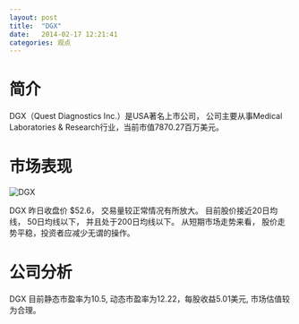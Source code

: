 ```yaml
---
layout: post
title:  "DGX"
date:   2014-02-17 12:21:41
categories: 观点
---
```


# 简介
DGX（Quest Diagnostics Inc.）是USA著名上市公司，
公司主要从事Medical Laboratories & Research行业，当前市值7870.27百万美元。

# 市场表现

![DGX](http://finviz.com/chart.ashx?t=DGX&ty=c&ta=1&p=d&s=l)

DGX 昨日收盘价 $52.6，
交易量较正常情况有所放大。
目前股价接近20日均线，
50日均线以下，
并且处于200日均线以下。
从短期市场走势来看，
股价走势平稳，投资者应减少无谓的操作。

# 公司分析
DGX 目前静态市盈率为10.5, 动态市盈率为12.22，每股收益5.01美元,
市场估值较为合理。
